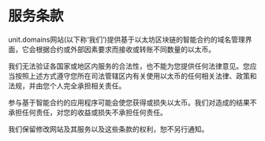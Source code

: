 # 服务条款

unit.domains网站(以下称‘我们’)提供基于以太坊区块链的智能合约的域名管理界面，它会根据合约或外部因素要求而接收或转账不同数量的以太币。

我们无法验证各国家或地区内服务的合法性，也不能为您提供任何法律意见。您应当按照上述方式遵守您所在司法管辖区内有关使用以太币的任何相关法律、政策和法规，并由您个人完全承担相关责任。

参与基于智能合约的应用程序可能会使您获得或损失以太币。我们对造成的结果不承担任何责任，对您的收益或损失不承担任何责任。

我们保留修改网站及其服务以及这些条款的权利，恕不另行通知。


